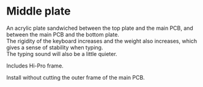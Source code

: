 # Middle plate  
An acrylic plate sandwiched between the top plate and the main PCB, and between the main PCB and the bottom plate.  
The rigidity of the keyboard increases and the weight also increases, which gives a sense of stability when typing.  
The typing sound will also be a little quieter.  

Includes Hi-Pro frame.  
  
Install without cutting the outer frame of the main PCB.  

